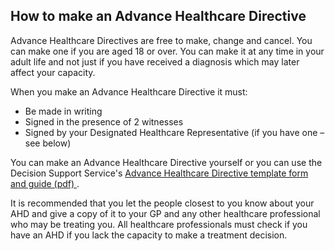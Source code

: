 ##  How to make an Advance Healthcare Directive

Advance Healthcare Directives are free to make, change and cancel. You can
make one if you are aged 18 or over. You can make it at any time in your adult
life and not just if you have received a diagnosis which may later affect your
capacity.

When you make an Advance Healthcare Directive it must:

  * Be made in writing 
  * Signed in the presence of 2 witnesses 
  * Signed by your Designated Healthcare Representative (if you have one – see below) 

You can make an Advance Healthcare Directive yourself or you can use the
Decision Support Service's [ Advance Healthcare Directive template form and
guide (pdf)
](https://decisionsupportservice.ie/sites/default/files/2023-12/Advance%20Healthcare%20Directive%20INTERACTIVE%20FINAL.pdf)
.

It is recommended that you let the people closest to you know about your AHD
and give a copy of it to your GP and any other healthcare professional who may
be treating you. All healthcare professionals must check if you have an AHD if
you lack the capacity to make a treatment decision.
